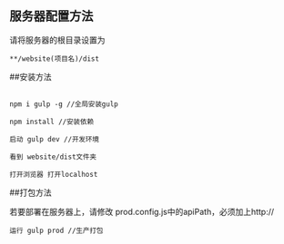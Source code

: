 ## 服务器配置方法
请将服务器的根目录设置为
```
**/website(项目名)/dist
```

##安装方法
##
```
npm i gulp -g //全局安装gulp

npm install //安装依赖

启动 gulp dev //开发环境

看到 website/dist文件夹

打开浏览器 打开localhost
```

##打包方法

若要部署在服务器上，请修改 prod.config.js中的apiPath，必须加上http://

```
运行 gulp prod //生产打包
```